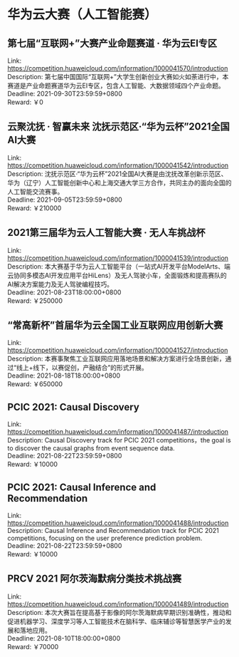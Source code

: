 # 华为云大赛（人工智能赛）



## 第七届“互联网+”大赛产业命题赛道 · 华为云EI专区

Link: https://competition.huaweicloud.com/information/1000041570/introduction  
Description: 第七届中国国际“互联网+”大学生创新创业大赛如火如荼进行中，本赛道是产业命题赛道华为云EI专区，包含人工智能、大数据领域四个产业命题。  
Deadline: 2021-09-30T23:59:59+0800  
Reward: ￥0  


## 云聚沈抚 · 智赢未来 沈抚示范区·“华为云杯”2021全国AI大赛

Link: https://competition.huaweicloud.com/information/1000041542/introduction  
Description: 沈抚示范区·“华为云杯”2021全国AI大赛是由沈抚改革创新示范区、华为（辽宁）人工智能创新中心和上海交通大学三方合作，共同主办的面向全国的人工智能交流赛事。  
Deadline: 2021-09-05T23:59:59+0800  
Reward: ￥210000  


## 2021第三届华为云人工智能大赛 · 无人车挑战杯

Link: https://competition.huaweicloud.com/information/1000041539/introduction  
Description: 本大赛基于华为云人工智能平台（一站式AI开发平台ModelArts、端云协同多模态AI开发应用平台HiLens）及无人驾驶小车，全面锻炼和提高赛队的AI解决方案能力及无人驾驶编程技巧。  
Deadline: 2021-08-23T18:00:00+0800  
Reward: ￥250000  


## “常高新杯”首届华为云全国工业互联网应用创新大赛

Link: https://competition.huaweicloud.com/information/1000041527/introduction  
Description: 本赛事聚焦工业互联网应用落地场景和解决方案进行全场景创新，通过“线上+线下，以赛促创，产融结合”的形式开展。  
Deadline: 2021-08-18T18:00:00+0800  
Reward: ￥650000  


## PCIC 2021: Causal Discovery

Link: https://competition.huaweicloud.com/information/1000041487/introduction  
Description: Causal Discovery track for PCIC 2021 competitions，the goal is to discover the causal graphs from event sequence data.  
Deadline: 2021-08-22T23:59:59+0800  
Reward: ￥10000  


## PCIC 2021: Causal Inference and Recommendation 

Link: https://competition.huaweicloud.com/information/1000041488/introduction  
Description: Causal Inference and Recommendation track for PCIC 2021 competitions, focusing on the user preference prediction problem.   
Deadline: 2021-08-22T23:59:59+0800  
Reward: ￥10000  


## PRCV 2021 阿尔茨海默病分类技术挑战赛

Link: https://competition.huaweicloud.com/information/1000041489/introduction  
Description: 本次大赛旨在提高基于影像的阿尔茨海默病早期识别准确性，推动和促进机器学习、深度学习等人工智能技术在脑科学、临床辅诊等智慧医学产业的发展和落地应用。  
Deadline: 2021-08-10T18:00:00+0800  
Reward: ￥70000  

